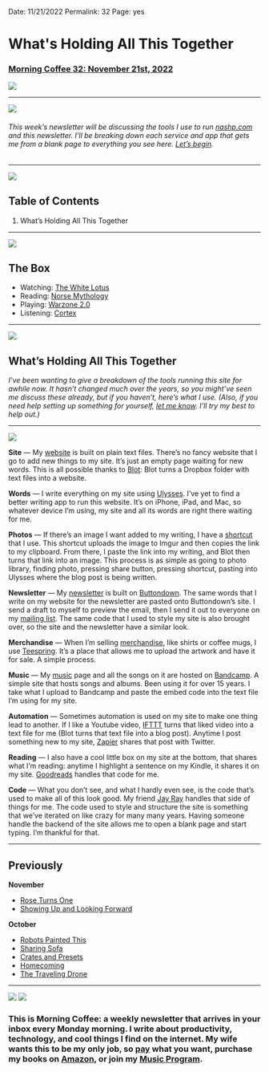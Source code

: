 
Date: 11/21/2022
Permalink: 32
Page: yes

# What's Holding All This Together

### [Morning Coffee 32: November 21st, 2022][1]

![][image-1]

---- 

![][image-2]

###### This week’s newsletter will be discussing the tools I use to run [nashp.com][2] and this newsletter. I’ll be breaking down each service and app that gets me from a blank page to everything you see here. [Let’s begin][3].

---- 

![][image-3]

## Table of Contents

1. What’s Holding All This Together

---- 

![][image-4]

## The Box

- Watching: [The White Lotus][4]
- Reading: [Norse Mythology][5]
- Playing: [Warzone 2.0][6]
- Listening: [Cortex][7]

---- 

![][image-5]

## What’s Holding All This Together

*I’ve been wanting to give a breakdown of the tools running this site for awhile now. It hasn’t changed much over the years, so you might’ve seen me discuss these already, but if you haven’t, here’s what I use. (Also, if you need help setting up something for yourself, [let me know][8]. I’ll try my best to help out.)*

---- 

![][image-6]

**Site** — My [website][9] is built on plain text files. There’s no fancy website that I go to add new things to my site. It’s just an empty page waiting for new words. This is all possible thanks to [Blot][10]: Blot turns a Dropbox folder with text files into a website.

**Words** — I write everything on my site using [Ulysses][11]. I’ve yet to find a better writing app to run this website. It’s on iPhone, iPad, and Mac, so whatever device I’m using, my site and all its words are right there waiting for me.

**Photos** — If there’s an image I want added to my writing, I have a [shortcut][12] that I use. This shortcut uploads the image to Imgur and then copies the link to my clipboard. From there, I paste the link into my writing, and Blot then turns that link into an image. This process is as simple as going to photo library, finding photo, pressing share button, pressing shortcut, pasting into Ulysses where the blog post is being written.

**Newsletter** — My [newsletter][13] is built on [Buttondown][14]. The same words that I write on my website for the newsletter are pasted onto Buttondown’s site. I send a draft to myself to preview the email, then I send it out to everyone on my [mailing list][15]. The same code that I used to style my site is also brought over, so the site and the newsletter have a similar look.

**Merchandise** — When I’m selling [merchandise][16], like shirts or coffee mugs, I use [Teespring][17]. It’s a place that allows me to upload the artwork and have it for sale. A simple process.

**Music** — My [music][18] page and all the songs on it are hosted on [Bandcamp][19]. A simple site that hosts songs and albums. Been using it for over 15 years. I take what I upload to Bandcamp and paste the embed code into the text file I’m using for my site. 

**Automation** — Sometimes automation is used on my site to make one thing lead to another. If I like a Youtube video, [IFTTT][20] turns that liked video into a text file for me (Blot turns that text file into a blog post). Anytime I post something new to my site, [Zapier][21] shares that post with Twitter.

**Reading** — I also have a cool little box on my site at the bottom, that shares what I’m reading: anytime I highlight a sentence on my Kindle, it shares it on my site. [Goodreads][22] handles that code for me.

**Code** — What you don’t see, and what I hardly even see, is the code that’s used to make all of this look good. My friend [Jay Ray][23] handles that side of things for me. The code used to style and structure the site is something that we’ve iterated on like crazy for many many years. Having someone handle the backend of the site allows me to open a blank page and start typing. I’m thankful for that.

---- 

## Previously

**November**

- [Rose Turns One][24]
- [Showing Up and Looking Forward][25]

**October**

- [Robots Painted This][26]
- [Sharing Sofa][27]
- [Crates and Presets][28]
- [Homecoming][29]
- [The Traveling Drone][30]

---- 

![][image-7]
![][image-8]

### This is Morning Coffee: a weekly newsletter that arrives in your inbox every Monday morning. I write about productivity, technology, and cool things I find on the internet. My wife wants this to be my only job, so [pay][31] what you want, purchase my books on [Amazon][32], or join my [Music Program][33].

[1]:	https://nashp.com/32
[2]:	https://nashp.com
[3]:	mailto:nashp@me.com
[4]:	https://youtu.be/Baflc_0XVfY
[5]:	https://www.amazon.com/Norse-Mythology-Neil-Gaiman-ebook/dp/B01HQA6EOC/ref=sr_1_1?crid=25VY5OHB1A2B3&keywords=neil+gaiman+norse+mythology&qid=1669040671&sprefix=neil+gaim%2Caps%2C319&sr=8-1
[6]:	https://www.callofduty.com/warzone
[7]:	https://overcast.fm/+E7b5--514
[8]:	mailto:nashp@me.com
[9]:	https://nashp.com
[10]:	https://blot.im/
[11]:	https://ulysses.app
[12]:	https://www.icloud.com/shortcuts/898bef0a54fb4a50bce14395c9e1b2ae
[13]:	https://nashp.com/mc
[14]:	https://buttondown.email
[15]:	https://nashp.com/mc
[16]:	https://nashp.com/merch
[17]:	https://teespring.com/
[18]:	https://nashp.com/music
[19]:	https://bandcamp.com
[20]:	https://ifttt.com
[21]:	https://zapier.com/
[22]:	https://www.goodreads.com/
[23]:	https://engineeredeloquence.com/
[24]:	https://nashp.com/111422
[25]:	https://nashp.com/110722
[26]:	https://nashp.com/103122
[27]:	https://nashp.com/102422
[28]:	https://nashp.com/101722
[29]:	https://nashp.com/101022
[30]:	https://nashp.com/100322
[31]:	https://buy.stripe.com/fZe4jqd135LRc4U4gj
[32]:	https://www.amazon.com/dp/B0CQQG3JCF?binding=paperback&ref=dbs_dp_awt_sb_pc_tpbk
[33]:	https://patreon.com/nashp

[image-1]:	https://nashp.com/_media/mc.gif
[image-2]:	https://i.imgur.com/80dFlYU.jpg
[image-3]:	https://i.imgur.com/eO2hcg2.jpg
[image-4]:	https://blotcdn.com/blog_7d9c6729f90a4fd68ca68a09e88009f0/_image_cache/7cf7610f-df38-435d-8654-200d185511c1.gif
[image-5]:	https://i.imgur.com/n8s0NTn.jpg
[image-6]:	https://i.imgur.com/02rl68w.jpg
[image-7]:	https://i.imgur.com/Cy1qx47.jpg
[image-8]:	https://i.imgur.com/MwejBou.jpg